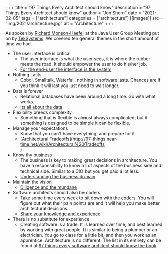 +++
title = "97 Things Every Architect should know"
description = "97 Things Every Architect should know"
author = "Jon Shern"
date = "2021-02-05"
tags = ["architecture"]
categories = ["architecture"]
[[images]]
  src = "img/2021/architecture.jpg"
  alt = "Architecture"
+++

As spoken by [Richard Monson-Haefel](http://www.monson-haefel.com/) at the Java User Group Meeting put on by [TekSystems](http://www.teksystems.com/). We covered ten general themes in the short amount of time we had.

*   The user interface is critical
    *   The user interface is what the user sees, it is where the rubber meets the road. It should empower the user to do his/her job.
    *   [For the end-user the interface is the system](http://97-things.near-time.net/wiki/for-the-end-user-the-interface-is-the-system)
*   Nothing Lasts
    *   Cobol, Smalltalk, Waterfall, nothing in software lasts. Chances are if you think it will last you just need to wait longer.
*   Data is forever
    *   Relational databases have been around a long time. Go with what works.
    *   [Its all about the data](http://97-things.near-time.net/wiki/it-is-all-about-the-data)
*   Flexibility breeds complexity
    *   Something that is flexible is almost always complicated, but if something is designed to be simple it can be flexible.
*   Manage your expectations
    *   Know that you can't have everything, and prepare for it
    *   [Architectural Tradeoffs](http://97-things.near-time.net/wiki/Architectural%20Tradeoffs<br ></a>)
*   Know thy business
    *   The business is key to making great decisions in architecture. You have a responsibility to know all of aspects of the business side and technical side. Similar to a CIO but you get paid a lot less.
    *   [Understanding the business domain](http://97-things.near-time.net/wiki/diligence-and-the-mundane)
*   Maintain the vision
    *   [Diligence and the mundane](http://97-things.near-time.net/wiki/diligence-and-the-mundane)
*   Software architects should also be coders
    *   Take some time every week to sit down with the coders. You will figure out what their pain points are and it will help you make better architectural decisions.
    *   [Share your knowledge and experience](http://97-things.near-time.net/wiki/share-your-knowledge-and-experiences "Share your knowledge and experience")
*   There is no substitute for experience
    *   Creating software is a trade. It is learned over time, and best learned by working with great people. It is similar to being a plumber or an electrician. You go to class for a little bit, and then you work as an apprentice. Architecture is no different.
The list in its entirety can be found at [97 things every software architect should know the book](http://97-things.near-time.net/wiki/97-things-every-software-architect-should-know-the-book)[](http://97-things.near-time.net/wiki/97-things-every-software-architect-should-know-the-book)


